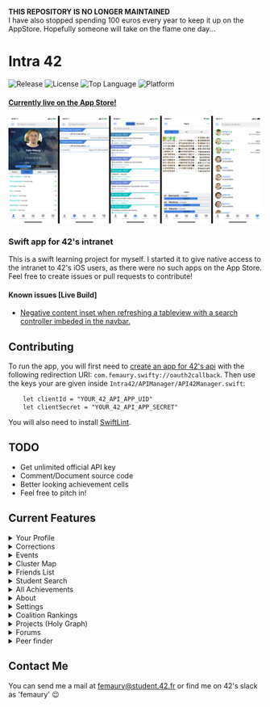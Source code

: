 **THIS REPOSITORY IS NO LONGER MAINTAINED**  
I have also stopped spending 100 euros every year to keep it up on the AppStore. Hopefully someone will take on the flame one day...

# Intra 42
![Release](https://img.shields.io/github/release/femaury/Intra_42.svg)
![License](https://img.shields.io/github/license/femaury/Intra_42.svg?color=green)
![Top Language](https://img.shields.io/github/languages/top/femaury/Intra_42.svg)
![Platform](https://img.shields.io/badge/platform-iOS%2011.0%2B-green.svg)

#### [Currently live on the App Store!](https://apps.apple.com/fr/app/intra-42/id1475507162)

<img src="https://github.com/femaury/intra_42/raw/master/Screenshots/intra_42_main_screens_white.jpg"
     title="Intra 42 by Felix Maury" width="800">
     
### Swift app for 42's intranet

This is a swift learning project for myself. I started it to give native access to the intranet to 42's iOS users, as there were no such apps on the App Store.  
Feel free to create issues or pull requests to contribute!  

#### Known issues [Live Build]

- [Negative content inset when refreshing a tableview with a search controller imbeded in the navbar.](https://github.com/femaury/intra_42/issues/3)

## Contributing
To run the app, you will first need to [create an app for 42's api](https://profile.intra.42.fr/oauth/applications/new) with the following redirection URI: `com.femaury.swifty://oauth2callback`. Then use the keys your are given inside `Intra42/APIManager/API42Manager.swift`:
```
    let clientId = "YOUR_42_API_APP_UID"
    let clientSecret = "YOUR_42_API_APP_SECRET"
```
You will also need to install [SwiftLint](https://github.com/realm/SwiftLint).

## TODO
<ul>
  <li>Get unlimited official API key</li>
  <li>Comment/Document source code</li>
  <li>Better looking achievement cells</li>
  <li>Feel free to pitch in!</li>
</ul>

## Current Features
  <details><summary>Your Profile</summary>
    <ul>
      <li>Full Name</li>
      <li>Username</li>
      <li>Campus</li>
      <li>Piscine Year</li>
      <li>Picture</li>
      <li>Location</li>
      <li>Wallets</li>
      <li>Correction Points</li>
      <li>Level</li>
      <li>Cursus</li>
      <li>Graded Projects</li>
      <li>Previous log locations and dates (with duration)</li>
      <li>Achievements</li>
    </ul>
  </details>
  <details><summary>Corrections</summary>
    <ul>
      <li>Your upcoming corrections</li>
      <li>Corrector</li>
      <li>Correctee</li>
    </ul>
  </details>
  <details><summary>Events</summary>
    <ul>
      <li>All Future Events</li>
      <li>Your Events</li>
      <li>Searchable by kind and name</li>
      <li>Possibility to add events to calendar</li>
    </ul>
  </details>
  <details><summary>Cluster Map</summary>
    <ul>
      <li>Zoomable map of Clusters from 11 campuses (a la Stud42)</li>
      <li>Info on how many people per cluster (x/271)</li>
      <li>Info on how many friends per cluster</li>
      <li>All connected user profiles can be shown</li>
    </ul>
  </details>
  <details><summary>Friends List</summary>
    <ul>
      <li>List of all your friends with current locations</li>
      <li>Current campus and login time</li>
    </ul>
  </details>
  <details><summary>Student Search</summary>
    <ul>
      <li>Search students of all campuses by username, first name and last name</li>
      <li>Shows students logins and pictures, with detailed profile on tap</li>
      <li>Possibility to add students to friends list directly from results page</li>
    </ul>
  </details>
  <details><summary>All Achievements</summary>
    <ul>
      <li>Searchable by tier and name</li>
      <li>Your achievements are highlighted</li>
    </ul>
  </details>
  <details><summary>About</summary>
  <ul>
  <li>Little description of the project and myself</li>
  <li>Links for third party libraries used</li>
  </ul>
  </details>
  <details><summary>Settings</summary>
  <ul>
  <li>Possibility to change app icon</li>
  <li>Possibility to change primary color</li>
  </ul>
  </details>
  <details><summary>Coalition Rankings</summary>
  <ul>
  <li>All coalitions ranked by score</li>
  </ul>
  </details>
  <details><summary>Projects (Holy Graph)</summary>
  <ul>
  <li>Holy Graph with clickable projects.</li>
  <li>List of user cursus to display</li>
  </ul>
  </details>
  <details><summary>Forums</summary>
  <ul>
  <li>Link to Stackoverflow 42 forums</li>
  </ul>
  </details>
  <details><summary>Peer finder</summary>
  <ul>
  <li>Search refined by campus, cursus, project and user status</li>
  <li>Lists are searchable</li>
  <li>Shows online users first, and always ordered by project grade</li>
  </ul>
  </details>
  
  ## Contact Me
  
 You can send me a mail at femaury@student.42.fr or find me on 42's slack as 'femaury' 😉
